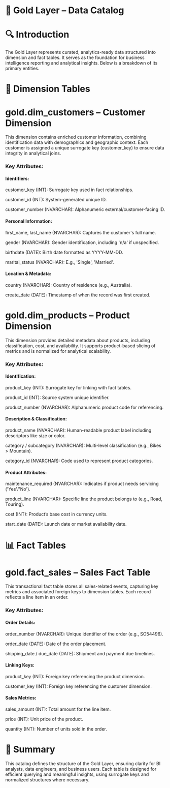 # 📘 Gold Layer – Data Catalog
# 🔍 Introduction
The Gold Layer represents curated, analytics-ready data structured into dimension and fact tables. 
It serves as the foundation for business intelligence reporting and analytical insights. 
Below is a breakdown of its primary entities.

# 📂 Dimension Tables
# gold.dim_customers – Customer Dimension
This dimension contains enriched customer information, combining identification data with demographics and geographic context.
Each customer is assigned a unique surrogate key (customer_key) to ensure data integrity in analytical joins.
### Key Attributes:
#### Identifiers:
customer_key (INT): Surrogate key used in fact relationships.

customer_id (INT): System-generated unique ID.

customer_number (NVARCHAR): Alphanumeric external/customer-facing ID.

#### Personal Information:

first_name, last_name (NVARCHAR): Captures the customer's full name.

gender (NVARCHAR): Gender identification, including 'n/a' if unspecified.

birthdate (DATE): Birth date formatted as YYYY-MM-DD.

marital_status (NVARCHAR): E.g., 'Single', 'Married'.

#### Location & Metadata:

country (NVARCHAR): Country of residence (e.g., Australia).

create_date (DATE): Timestamp of when the record was first created.

# gold.dim_products – Product Dimension
This dimension provides detailed metadata about products, including classification, cost, and availability.
It supports product-based slicing of metrics and is normalized for analytical scalability.

### Key Attributes:

#### Identification:

product_key (INT): Surrogate key for linking with fact tables.

product_id (INT): Source system unique identifier.

product_number (NVARCHAR): Alphanumeric product code for referencing.

#### Description & Classification:

product_name (NVARCHAR): Human-readable product label including descriptors like size or color.

category / subcategory (NVARCHAR): Multi-level classification (e.g., Bikes > Mountain).

category_id (NVARCHAR): Code used to represent product categories.

#### Product Attributes:

maintenance_required (NVARCHAR): Indicates if product needs servicing ('Yes'/'No').

product_line (NVARCHAR): Specific line the product belongs to (e.g., Road, Touring).

cost (INT): Product’s base cost in currency units.

start_date (DATE): Launch date or market availability date.

# 📊 Fact Tables
# gold.fact_sales – Sales Fact Table
This transactional fact table stores all sales-related events, capturing key metrics and associated foreign keys to dimension tables. Each record reflects a line item in an order.

### Key Attributes:

#### Order Details:

order_number (NVARCHAR): Unique identifier of the order (e.g., SO54496).

order_date (DATE): Date of the order placement.

shipping_date / due_date (DATE): Shipment and payment due timelines.

#### Linking Keys:

product_key (INT): Foreign key referencing the product dimension.

customer_key (INT): Foreign key referencing the customer dimension.

#### Sales Metrics:

sales_amount (INT): Total amount for the line item.

price (INT): Unit price of the product.

quantity (INT): Number of units sold in the order.

# 🧭 Summary
This catalog defines the structure of the Gold Layer, ensuring clarity for BI analysts, data engineers, and business users. 
Each table is designed for efficient querying and meaningful insights, using surrogate keys and normalized structures where necessary.
